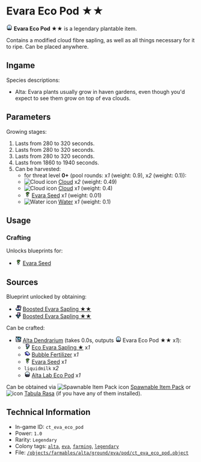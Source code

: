 # Evara Eco Pod ★★

<img src="https://raw.githubusercontent.com/Ceterai/Enternia/main/objects/farmables/alta/ground/eva/pod/icon.png" alt="Evara Eco Pod ★★ icon" loading="lazy" width="auto" height="16px"/> **Evara Eco Pod ★★** is a legendary plantable item.

Contains a modified cloud fibre sapling, as well as all things necessary for it to ripe. Can be placed anywhere.

## Ingame

Species descriptions:

- Alta: Evara plants usually grow in haven gardens, even though you'd expect to see them grow on top of eva clouds.

## Parameters

Growing stages:

1. Lasts from 280 to 320 seconds.
2. Lasts from 280 to 320 seconds.
3. Lasts from 280 to 320 seconds.
4. Lasts from 1860 to 1940 seconds.
5. Can be harvested:
   - for threat level **0+** (pool rounds: x*1* (weight: 0.9), x*2* (weight: 0.1)):
   - <img src="https://starbounder.org/mediawiki/images/d/d2/Cloud.png" alt="Cloud icon" loading="lazy" width="16px" height="16px"/> [Cloud](https://starbounder.org/Cloud) x*2* (weight: 0.49)
   - <img src="https://starbounder.org/mediawiki/images/d/d2/Cloud.png" alt="Cloud icon" loading="lazy" width="16px" height="16px"/> [Cloud](https://starbounder.org/Cloud) x*1* (weight: 0.4)
   - <img src="https://raw.githubusercontent.com/Ceterai/Enternia/main/objects/farmables/alta/ground/eva/icon.png" alt="Evara Seed icon" loading="lazy" width="auto" height="16px"/> [Evara Seed](https://ceterai.github.io/MyEnternia/Wiki/EvaraSeed) x*1* (weight: 0.01)
   - <img src="https://starbounder.org/mediawiki/images/9/9d/Water.png" alt="Water icon" loading="lazy" width="16px" height="16px"/> [Water](https://starbounder.org/Water) x*1* (weight: 0.1)

## Usage

### Crafting

Unlocks blueprints for:

- <img src="https://raw.githubusercontent.com/Ceterai/Enternia/main/objects/farmables/alta/ground/eva/icon.png" alt="Evara Seed icon" loading="lazy" width="auto" height="16px"/> [Evara Seed](https://ceterai.github.io/MyEnternia/Wiki/EvaraSeed)

## Sources

Blueprint unlocked by obtaining:

- <img src="https://raw.githubusercontent.com/Ceterai/Enternia/main/objects/farmables/alta/ground/cotton/boosted/icon.png" alt="Boosted Evara Sapling ★★ icon" loading="lazy" width="auto" height="16px"/> [Boosted Evara Sapling ★★](https://ceterai.github.io/MyEnternia/Wiki/BoostedEvaraSapling)
- <img src="https://raw.githubusercontent.com/Ceterai/Enternia/main/objects/farmables/alta/ground/eva/boosted/icon.png" alt="Boosted Evara Sapling ★★ icon" loading="lazy" width="auto" height="16px"/> [Boosted Evara Sapling ★★](https://ceterai.github.io/MyEnternia/Wiki/BoostedEvaraSapling)

Can be crafted:

- ![ ](https://raw.githubusercontent.com/Ceterai/Enternia/main/objects/alta/crafting/dendrarium/icon.png) [Alta Dendrarium](https://ceterai.github.io/MyEnternia/Wiki/AltaDendrarium) (takes 0.0s, outputs <img src="https://raw.githubusercontent.com/Ceterai/Enternia/main/objects/farmables/alta/ground/eva/pod/icon.png" alt="Evara Eco Pod ★★ icon" loading="lazy" width="auto" height="16px"/> Evara Eco Pod ★★ x*1*):
  - <img src="https://raw.githubusercontent.com/Ceterai/Enternia/main/objects/farmables/alta/ground/eva/eco/icon.png" alt="Eco Evara Sapling ★ icon" loading="lazy" width="auto" height="16px"/> [Eco Evara Sapling ★](https://ceterai.github.io/MyEnternia/Wiki/EcoEvaraSapling) x*1*
  - <img src="https://raw.githubusercontent.com/Ceterai/Enternia/main/items/active/alta/tools/fertilize/ct_bubble_fertilizer.png" alt="Bubble Fertilizer icon" loading="lazy" width="auto" height="16px"/> [Bubble Fertilizer](https://ceterai.github.io/MyEnternia/Wiki/BubbleFertilizer) x*1*
  - <img src="https://raw.githubusercontent.com/Ceterai/Enternia/main/objects/farmables/alta/ground/eva/icon.png" alt="Evara Seed icon" loading="lazy" width="auto" height="16px"/> [Evara Seed](https://ceterai.github.io/MyEnternia/Wiki/EvaraSeed) x*1*
  - `liquidmilk` x*2*
  - <img src="https://raw.githubusercontent.com/Ceterai/Enternia/main/objects/alta/special/tools/pods/lab/icon.png" alt="Alta Lab Eco Pod icon" loading="lazy" width="auto" height="16px"/> [Alta Lab Eco Pod](https://ceterai.github.io/MyEnternia/Wiki/AltaLabEcoPod) x*1*

Can be obtained via <img src="https://raw.githubusercontent.com/Silverfeelin/Starbound-SpawnableItemPack/master/interface/sip/iconSmall.png" alt="Spawnable Item Pack icon" width="18" height="14"/> [Spawnable Item Pack](https://steamcommunity.com/sharedfiles/filedetails/?id=733665104) or <img src="https://steamuserimages-a.akamaihd.net/ugc/263843960696222713/3EC9A7C005541F7D577EBCB8C5736B4EFC9973D6/" alt="icon" width="8" height="12"/> [Tabula Rasa](https://community.playstarbound.com/resources/the-tabula-rasa.3222/) (if you have any of them installed).

## Technical Information

- In-game ID: `ct_eva_eco_pod`
- Power: `1.0`
- Rarity: `Legendary`
- Colony tags: [`alta`](https://ceterai.github.io/MyEnternia/Wiki/Tags/Alta), [`eva`](https://ceterai.github.io/MyEnternia/Wiki/Tags/Eva), [`farming`](https://ceterai.github.io/MyEnternia/Wiki/Tags/Farming), [`legendary`](https://ceterai.github.io/MyEnternia/Wiki/Tags/Legendary)
- File: [`/objects/farmables/alta/ground/eva/pod/ct_eva_eco_pod.object`](https://github.com/Ceterai/Enternia/blob/main/objects/farmables/alta/ground/eva/pod/ct_eva_eco_pod.object)
